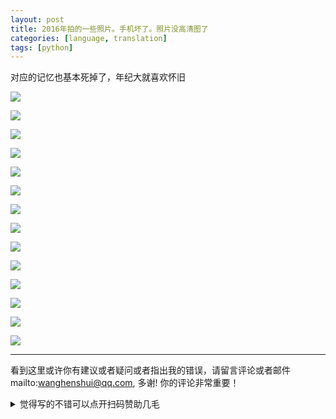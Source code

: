 ```yaml
---
layout: post
title: 2016年拍的一些照片。手机坏了。照片没高清图了
categories: [language, translation]
tags: [python]
---
```


对应的记忆也基本死掉了，年纪大就喜欢怀旧

<!-- more -->

![](https://wanghenshui.github.io/assets/e0b64e4f381f9b9.webp)

![](https://wanghenshui.github.io/assets/86deee4b97c5746.webp)

![](https://wanghenshui.github.io/assets/07bad1fada0ab19.webp)


![](https://wanghenshui.github.io/assets/e0b64e4f381f9b9.jpg)

![](https://wanghenshui.github.io/assets/e925912b5084e49.jpg)

![](https://wanghenshui.github.io/assets/00bd70059becf8f.jpg)

![](https://wanghenshui.github.io/assets/615fff1f23e31f6.webp)

![](https://wanghenshui.github.io/assets/91a83cce03a736a.webp)


![](https://wanghenshui.github.io/assets/6015dee8c8f39d1.jpg)

![](https://wanghenshui.github.io/assets/bc56676196d213b.jpg)

![](https://wanghenshui.github.io/assets/ff3c6c2376d266a.jpg)

![](https://wanghenshui.github.io/assets/897f91fd9f0be74.jpg)

![](https://wanghenshui.github.io/assets/81dac2990db950d.jpg)

![](https://wanghenshui.github.io/assets/b41387db4797bb8.jpg)


---

看到这里或许你有建议或者疑问或者指出我的错误，请留言评论或者邮件mailto:wanghenshui@qq.com, 多谢!  你的评论非常重要！

<details>
<summary>觉得写的不错可以点开扫码赞助几毛</summary>
<img src="https://wanghenshui.github.io/assets/wepay.png" alt="微信转账">
</details>